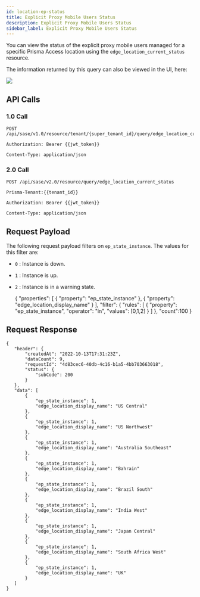 ```yaml
---
id: location-ep-status
title: Explicit Proxy Mobile Users Status
description: Explicit Proxy Mobile Users Status
sidebar_label: Explicit Proxy Mobile Users Status
---
```


You can view the status of the explicit proxy mobile users managed for a specific Prisma Access location
using the `edge_location_current_status` resource.

The information returned by this query can also be viewed in the UI, here:

![](/access/img/location_ep_status_img.png)

## API Calls

### 1.0 Call

    POST /api/sase/v1.0/resource/tenant/{super_tenant_id}/query/edge_location_current_status

    Authorization: Bearer {{jwt_token}}

    Content-Type: application/json

### 2.0 Call

    POST /api/sase/v2.0/resource/query/edge_location_current_status

    Prisma-Tenant:{{tenant_id}}

    Authorization: Bearer {{jwt_token}}

    Content-Type: application/json

## Request Payload

The following request payload filters on `ep_state_instance`. The
values for this filter are:

- `0` : Instance is down.
- `1` : Instance is up.
- `2` : Instance is in a warning state.

  {
  "properties": [
  {
  "property": "ep_state_instance"
  },
  {
  "property": "edge_location_display_name"
  }
  ],
  "filter": {
  "rules": [
  {
  "property": "ep_state_instance",
  "operator": "in",
  "values": [0,1,2]
  }
  ]
  },
  "count":100
  }

## Request Response

    {
       "header": {
           "createdAt": "2022-10-13T17:31:23Z",
           "dataCount": 9,
           "requestId": "4d83cec6-40db-4c16-b1a5-4bb703663018",
           "status": {
               "subCode": 200
           }
       },
       "data": [
           {
               "ep_state_instance": 1,
               "edge_location_display_name": "US Central"
           },
           {
               "ep_state_instance": 1,
               "edge_location_display_name": "US Northwest"
           },
           {
               "ep_state_instance": 1,
               "edge_location_display_name": "Australia Southeast"
           },
           {
               "ep_state_instance": 1,
               "edge_location_display_name": "Bahrain"
           },
           {
               "ep_state_instance": 1,
               "edge_location_display_name": "Brazil South"
           },
           {
               "ep_state_instance": 1,
               "edge_location_display_name": "India West"
           },
           {
               "ep_state_instance": 1,
               "edge_location_display_name": "Japan Central"
           },
           {
               "ep_state_instance": 1,
               "edge_location_display_name": "South Africa West"
           },
           {
               "ep_state_instance": 1,
               "edge_location_display_name": "UK"
           }
       ]
    }
